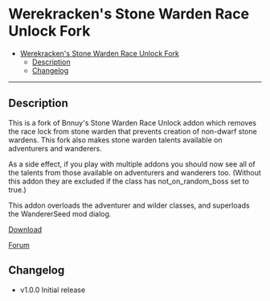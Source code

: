 # Werekracken's Stone Warden Race Unlock Fork

- [Werekracken's Stone Warden Race Unlock Fork](#werekrackens-stone-warden-race-unlock-fork)
  - [Description](#description)
  - [Changelog](#changelog)

---

## Description

This is a fork of Bnnuy's Stone Warden Race Unlock addon which removes the race lock from stone warden that prevents creation of non-dwarf stone wardens.
This fork also makes stone warden talents available on adventurers and wanderers.

As a side effect, if you play with multiple addons you should now see all of the talents from those available on adventurers and wanderers too.
(Without this addon they are excluded if the class has not_on_random_boss set to true.)

This addon overloads the adventurer and wilder classes, and superloads the WandererSeed mod dialog.

[Download](https://te4.org/games/addons/tome/wkstone-warden-race-unlock)

[Forum](https://forums.te4.org/viewtopic.php?f=50&t=53298)

## Changelog

- v1.0.0 Initial release
